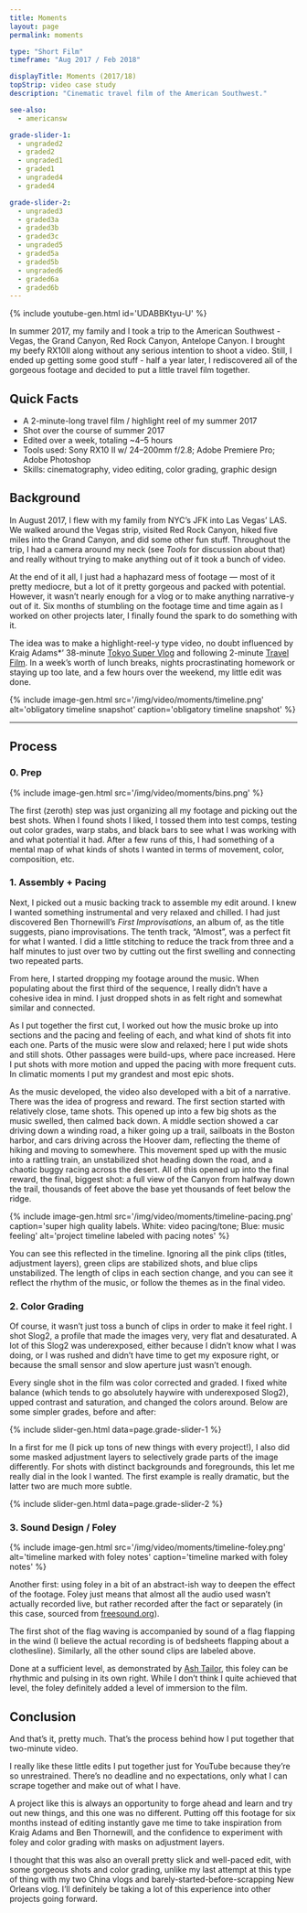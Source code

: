 ```yaml
---
title: Moments
layout: page
permalink: moments

type: "Short Film"
timeframe: "Aug 2017 / Feb 2018"

displayTitle: Moments (2017/18)
topStrip: video case study
description: "Cinematic travel film of the American Southwest."

see-also:
  - americansw

grade-slider-1:
  - ungraded2
  - graded2
  - ungraded1
  - graded1
  - ungraded4
  - graded4

grade-slider-2:
  - ungraded3
  - graded3a
  - graded3b
  - graded3c
  - ungraded5
  - graded5a
  - graded5b
  - ungraded6
  - graded6a
  - graded6b
---
```


{% include youtube-gen.html id='UDABBKtyu-U' %}

In summer 2017, my family and I took a trip to the American Southwest - Vegas, the Grand Canyon, Red Rock Canyon, Antelope Canyon. I brought my beefy RX10II along without any serious intention to shoot a video. Still, I ended up getting some good stuff - half a year later, I rediscovered all of the gorgeous footage and decided to put a little travel film together.

## Quick Facts

* A 2-minute-long travel film / highlight reel of my summer 2017
* Shot over the course of summer 2017
* Edited over a week, totaling ~4–5 hours
* Tools used: Sony RX10 II w/ 24–200mm f/2.8; Adobe Premiere Pro; Adobe Photoshop
* Skills: cinematography, video editing, color grading, graphic design

## Background

In August 2017, I flew with my family from NYC’s JFK into Las Vegas’ LAS. We walked around the Vegas strip, visited Red Rock Canyon, hiked five miles into the Grand Canyon, and did some other fun stuff. Throughout the trip, I had a camera around my neck (see *Tools* for discussion about that) and really without trying to make anything out of it took a bunch of video.

At the end of it all, I just had a haphazard mess of footage — most of it pretty mediocre, but a lot of it pretty gorgeous and packed with potential. However, it wasn’t nearly enough for a vlog or to make anything narrative-y out of it. Six months of stumbling on the footage time and time again as I worked on other projects later, I finally found the spark to do something with it.

The idea was to make a highlight-reel-y type video, no doubt influenced by Kraig Adams*’ 38-minute [Tokyo Super Vlog](https://www.youtube.com/watch?v=L3oD-Li3SzU) and following 2-minute [Travel Film](https://www.youtube.com/watch?v=kLT4nLWp4ZQ). In a week’s worth of lunch breaks, nights procrastinating homework or staying up too late, and a few hours over the weekend, my little edit was done.

{% include image-gen.html src='/img/video/moments/timeline.png' alt='obligatory timeline snapshot' caption='obligatory timeline snapshot' %}

*****

## Process

### 0. Prep

{% include image-gen.html src='/img/video/moments/bins.png' %}

The first (zeroth) step was just organizing all my footage and picking out the best shots. When I found shots I liked, I tossed them into test comps, testing out color grades, warp stabs, and black bars to see what I was working with and what potential it had. After a few runs of this, I had something of a mental map of what kinds of shots I wanted in terms of movement, color, composition, etc.


### 1. Assembly + Pacing

Next, I picked out a music backing track to assemble my edit around. I knew I wanted something instrumental and very relaxed and chilled. I had just discovered Ben Thornewill’s *First Improvisations*, an album of, as the title suggests, piano improvisations. The tenth track, “Almost”, was a perfect fit for what I wanted. I did a little stitching to reduce the track from three and a half minutes to just over two by cutting out the first swelling and connecting two repeated parts.

From here, I started dropping my footage around the music. When populating about the first third of the sequence, I really didn’t have a cohesive idea in mind. I just dropped shots in as felt right and somewhat similar and connected.

As I put together the first cut, I worked out how the music broke up into sections and the pacing and feeling of each, and what kind of shots fit into each one. Parts of the music were slow and relaxed; here I put wide shots and still shots. Other passages were build-ups, where pace increased. Here I put shots with more motion and upped the pacing with more frequent cuts. In climatic moments I put my grandest and most epic shots.

As the music developed, the video also developed with a bit of a narrative. There was the idea of progress and reward. The first section started with relatively close, tame shots. This opened up into a few big shots as the music swelled, then calmed back down. A middle section showed a car driving down a winding road, a hiker going up a trail, sailboats in the Boston harbor, and cars driving across the Hoover dam, reflecting the theme of hiking and moving to somewhere. This movement sped up with the music into a rattling train, an unstabilized shot heading down the road, and a chaotic buggy racing across the desert. All of this opened up into the final reward, the final, biggest shot: a full view of the Canyon from halfway down the trail, thousands of feet above the base yet thousands of feet below the ridge.

{% include image-gen.html src='/img/video/moments/timeline-pacing.png' caption='super high quality labels. White: video pacing/tone; Blue: music feeling' alt='project timeline labeled with pacing notes' %}

You can see this reflected in the timeline. Ignoring all the pink clips (titles, adjustment layers), green clips are stabilized shots, and blue clips unstabilized. The length of clips in each section change, and you can see it reflect the rhythm of the music, or follow the themes as in the final video.

### 2. Color Grading

Of course, it wasn’t just toss a bunch of clips in order to make it feel right. I shot Slog2, a profile that made the images very, very flat and desaturated. A lot of this Slog2 was underexposed, either because I didn’t know what I was doing, or I was rushed and didn’t have time to get my exposure right, or because the small sensor and slow aperture just wasn’t enough.

Every single shot in the film was color corrected and graded. I fixed white balance (which tends to go absolutely haywire with underexposed Slog2), upped contrast and saturation, and changed the colors around. Below are some simpler grades, before and after:

{% include slider-gen.html data=page.grade-slider-1 %}

In a first for me (I pick up tons of new things with every project!), I also did some masked adjustment layers to selectively grade parts of the image differently. For shots with distinct backgrounds and foregrounds, this let me really dial in the look I wanted. The first example is really dramatic, but the latter two are much more subtle.

{% include slider-gen.html data=page.grade-slider-2 %}

### 3. Sound Design / Foley

{% include image-gen.html src='/img/video/moments/timeline-foley.png' alt='timeline marked with foley notes' caption='timeline marked with foley notes' %}

Another first: using foley in a bit of an abstract-ish way to deepen the effect of the footage. Foley just means that almost all the audio used wasn’t actually recorded live, but rather recorded after the fact or separately (in this case, sourced from [freesound.org](http://freesound.org/)).

The first shot of the flag waving is accompanied by sound of a flag flapping in the wind (I believe the actual recording is of bedsheets flapping about a clothesline). Similarly, all the other sound clips are labeled above.

Done at a sufficient level, as demonstrated by [Ash Tailor](https://www.youtube.com/watch?v=KzTAKmjgbgU), this foley can be rhythmic and pulsing in its own right. While I don’t think I quite achieved that level, the foley definitely added a level of immersion to the film.

## Conclusion

And that’s it, pretty much. That’s the process behind how I put together that two-minute video.

I really like these little edits I put together just for YouTube because they’re so unrestrained. There’s no deadline and no expectations, only what I can scrape together and make out of what I have.

A project like this is always an opportunity to forge ahead and learn and try out new things, and this one was no different. Putting off this footage for six months instead of editing instantly gave me time to take inspiration from Kraig Adams and Ben Thornewill, and the confidence to experiment with foley and color grading with masks on adjustment layers.

I thought that this was also an overall pretty slick and well-paced edit, with some gorgeous shots and color grading, unlike my last attempt at this type of thing with my two China vlogs and barely-started-before-scrapping New Orleans vlog. I’ll definitely be taking a lot of this experience into other projects going forward.
